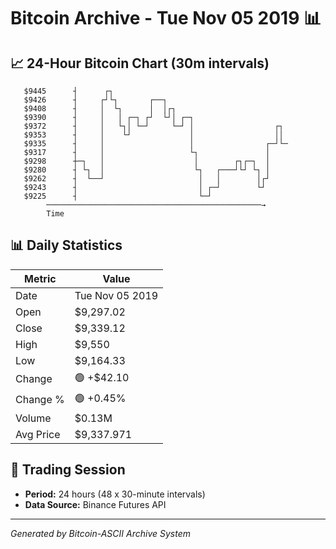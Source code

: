 # Bitcoin Archive - Tue Nov 05 2019 📊

## 📈 24-Hour Bitcoin Chart (30m intervals)

```
   $9445      ┤      ┌┐                                        
   $9426      ┤     ┌┘└┐       ┌──┐                            
   $9408      ┤     │  └┐      │  │┌┐                          
   $9390      ┤     │   │ ┌─┐ ┌┘  └┘│ ┌─┐                      
   $9372      ┤     │   └┐│ └─┘     └─┘ │                  ┌┐  
   $9353      ┤     │    └┘             │                  ││  
   $9335      ┤     │                   │                ┌─┘└─ 
   $9317      ┤     │                   └┐               │     
   $9298      ┼─┐   │                    │        ┌┐┌─┐  │     
   $9280      ┤ └┐  │                    └┐   ┌───┘└┘ └┐ │     
   $9262      ┤  └──┘                     │   │        │┌┘     
   $9243      ┤                           │ ┌─┘        └┘      
   $9225      ┤                           └─┘                  
        ────────────────────────────────────────────────→
        Time
```

## 📊 Daily Statistics

| Metric | Value |
|--------|-------|
| Date | Tue Nov 05 2019 |
| Open | $9,297.02 |
| Close | $9,339.12 |
| High | $9,550 |
| Low | $9,164.33 |
| Change | 🟢 +$42.10 |
| Change % | 🟢 +0.45% |
| Volume | $0.13M |
| Avg Price | $9,337.971 |

## 📅 Trading Session

- **Period:** 24 hours (48 x 30-minute intervals)
- **Data Source:** Binance Futures API

---
*Generated by Bitcoin-ASCII Archive System*
